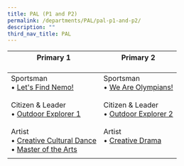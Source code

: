 ```yaml
---
title: PAL (P1 and P2)
permalink: /departments/PAL/pal-p1-and-p2/
description: ""
third_nav_title: PAL
---
```

<!--### PAL (P1 &amp; P2)-->

| Primary 1<br><br> | Primary 2<br><br> |
|---|---|
| Sportsman<br>• [Let's Find Nemo!](https://staging.d3975mj8dcgb9n.amplifyapp.com/departments/PAL/lets-find-nemo/)<br><br>Citizen &amp; Leader<br>• [Outdoor Explorer 1](https://staging.d3975mj8dcgb9n.amplifyapp.com/departments/PAL/outdoor-explorer-1/)<br><br>Artist<br>• [Creative Cultural Dance](https://staging.d3975mj8dcgb9n.amplifyapp.com/departments/PAL/creative-cultural-dance/)<br>• [Master of the Arts](https://staging.d3975mj8dcgb9n.amplifyapp.com/departments/PAL/master-of-the-arts/) | Sportsman  <br>• [We Are Olympians!](https://staging.d3975mj8dcgb9n.amplifyapp.com/departments/PAL/we-are-olympians/)<br><br>Citizen &amp; Leader  <br>• [Outdoor Explorer 2](https://staging.d3975mj8dcgb9n.amplifyapp.com/departments/PAL/outdoor-explorer-2/) <br><br>Artist  <br>• [Creative Drama](https://staging.d3975mj8dcgb9n.amplifyapp.com/departments/PAL/creative-drama/)<br><br>
|  |  |